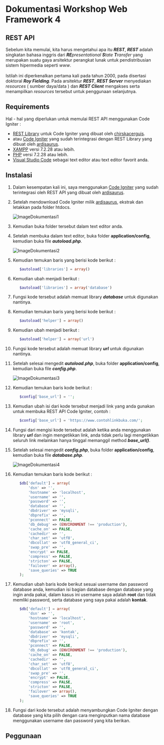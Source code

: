 # Dokumentasi Workshop Web Framework 4

## REST API
   Sebelum kita memulai, kita harus mengetahui apa itu **_REST_**, **_REST_** adalah singkatan bahasa inggris dari _**RE**presentational **S**tate **T**ransfer_ yang merupakan suatu gaya arsitektur perangkat lunak untuk pendistribusian sistem hipermedia seperti _www_.
   <br><br>
   Istilah ini diperkenalkan pertama kali pada tahun 2000, pada disertasi doktoral **_Roy Fielding_**. Pada arsitektur **_REST_**, **_REST Server_** menyediakan _resources_ ( sumber daya/data ) dan **_REST Client_** mengakses serta menampilkan _resources_ tersebut untuk penggunaan selanjutnya.

## Requirements
   Hal - hal yang diperlukan untuk memulai REST API menggunakan Code Igniter :
   
   - [REST Library](https://github.com/chriskacerguis/codeigniter-restserver) untuk Code Igniter yang dibuat oleh [chirskacerguis](https://github.com/chriskacerguis/).
   - atau [Code Igniter](https://github.com/ardisaurus/ci-restserver) yang sudah terintegrasi dengan REST Library yang dibuat oleh [ardisaurus](https://github.com/ardisaurus/).
   - [XAMPP](https://www.apachefriends.org/download.html) versi 7.2.28 atau lebih.
   - [PHP](https://www.php.net/) versi 7.2.28 atau lebih.
   - [Visual Studio Code](https://code.visualstudio.com/) sebagai text editor atau text editor favorit anda.
   
## Instalasi
   
   1. Dalam kesempatan kali ini, saya menggunakan [Code Igniter](https://github.com/ardisaurus/ci-restserver) yang sudah terintegrasi oleh REST API yang dibuat oleh [ardisaurus](https://github.com/ardisaurus/ci-restserver).
   
   2. Setelah mendownload Code Igniter milik [ardisaurus](https://github.com/ardisaurus/ci-restserver), ekstrak dan letakkan pada folder htdocs.
      
      ![ImageDokumentasi1]()
      
   3. Kemudian buka folder tersebut dalam text editor anda.
   
   4. Setelah membuka dalam text editor, buka folder **application/config**, kemudian buka file **_autoload.php_**.
      
      ![ImageDokumentasi2]()
      
   5. Kemudian temukan baris yang berisi kode berikut :
      ```php
         $autoload['libraries'] = array()
      ```
   6. Kemudian ubah menjadi berikut :
      ```php
         $autoload['libraries'] = array('database')
      ```
   7. Fungsi kode tersebut adalah memuat library **_database_** untuk digunakan nantinya.
   
   8. Kemudian temukan baris yang berisi kode berikut :
      ```php
         $autoload['helper'] = array()
      ```
   9. Kemudian ubah menjadi berikut :
      ```php
         $autoload['helper'] = array('url')
      ```
   10. Fungsi kode tersebut adalah memuat library **_url_** untuk digunakan nantinya.
   
   11. Setelah selesai mengedit **_autoload.php_**, buka folder **application/config**, kemudian buka file **_config.php_**.
       
       ![ImageDokumentasi3]()
       
   12. Kemudian temukan baris kode berikut :
       ```php
          $config['base_url'] = '';
       ```
   13. Kemudian ubah isi dari kode tersebut menjadi link yang anda gunakan untuk membuka REST API Code Igniter, contoh :
       ```php
          $config['base_url'] = 'https://www.contohlinkbuka.com/';
       ```
   14. Fungsi dari mengisi kode tersebut adalah ketika anda menggunakan library **_url_** dan ingin mengetikkan link, anda tidak perlu lagi mengetikkan seluruh link melainkan hanya tinggal memanggil method **_base_url()_**.
   
   15. Setelah selesai mengedit **_config.php_**, buka folder **application/config**, kemudian buka file **_database.php_**.
       
       ![ImageDokumentasi4]()
       
   16. Kemudian temukan baris kode berikut :
       ```php
          $db['default'] = array(
              'dsn'	=> '',
              'hostname' => 'localhost',
              'username' => '',
              'password' => '',
              'database' => '',
              'dbdriver' => 'mysqli',
              'dbprefix' => '',
              'pconnect' => FALSE,
              'db_debug' => (ENVIRONMENT !== 'production'),
              'cache_on' => FALSE,
              'cachedir' => '',
              'char_set' => 'utf8',
              'dbcollat' => 'utf8_general_ci',
              'swap_pre' => '',
              'encrypt' => FALSE,
              'compress' => FALSE,
              'stricton' => FALSE,
              'failover' => array(),
              'save_queries' => TRUE
          );
       ```
   17. Kemudian ubah baris kode berikut sesuai username dan password database anda, kemudian isi bagian database dengan database yang ingin anda pakai, dalam kasus ini username saya adalah **root** dan tidak memliki password, serta database yang saya pakai adalah **kontak**.
       ```php
          $db['default'] = array(
              'dsn'	=> '',
              'hostname' => 'localhost',
              'username' => 'root',
              'password' => '',
              'database' => 'kontak',
              'dbdriver' => 'mysqli',
              'dbprefix' => '',
              'pconnect' => FALSE,
              'db_debug' => (ENVIRONMENT !== 'production'),
              'cache_on' => FALSE,
              'cachedir' => '',
              'char_set' => 'utf8',
              'dbcollat' => 'utf8_general_ci',
              'swap_pre' => '',
              'encrypt' => FALSE,
              'compress' => FALSE,
              'stricton' => FALSE,
              'failover' => array(),
              'save_queries' => TRUE
          );
       ``` 
  18. Fungsi dari kode tersebut adalah menyambungkan Code Igniter dengan database yang kita pilih dengan cara menginputkan nama database menggunakan username dan password yang kita berikan.
  
## Peggunaan
   
   
